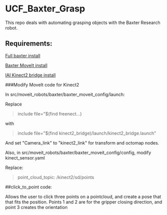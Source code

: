 # UCF_Baxter_Grasp

This repo deals with automating grasping objects with the Baxter Research robot.

## Requirements:

[Full baxter install](http://sdk.rethinkrobotics.com/wiki/Workstation_Setup)

[Baxter MoveIt install](http://sdk.rethinkrobotics.com/wiki/MoveIt_Tutorial)

[IAI Kinect2 bridge install](https://github.com/code-iai/iai_kinect2)

###Modify MoveIt code for Kinect2

In src/moveit_robots/baxter/baxter_moveit_config/launch: 

Replace

> include file="$(find freenect...)

with 

> include file="$(find kinect2_bridge)/launch/kinect2_bridge.launch"

And set "Camera_link" to "kinect2_link" for transform and octomap nodes.

Also, in src/moveit_robots/baxter/baxter_moveit_config/config, modify kinect_sensor.yaml

Replace:

> point_cloud_topic: /kinect2/sd/points

##click_to_point code: 

Allows the user to click three points on a pointcloud, and create a pose that that fits the position. Points 1 and 2 are for the gripper closing direction, and point 3 creates the orientation
